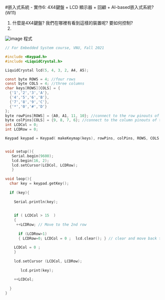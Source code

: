 #嵌入式系統 - 實作6: 4X4鍵盤 + LCD 顯示器 + 回顧 + AI-based嵌入式系統? (W11)

1. 什麼是4X4鍵盤? 我們在哪裡有看到這樣的裝置呢? 要如何控制?
2. 
![image](https://user-images.githubusercontent.com/89329457/139568082-53b6459d-75c8-4b96-a5f7-759edcc63c55.png)
程式
````c
// For Embedded System course, VNU, Fall 2021 

#include <Keypad.h>
#include <LiquidCrystal.h>

LiquidCrystal lcd(5, 4, 3, 2, A4, A5);

const byte ROWS = 4; //four rows
const byte COLS = 4; //three columns
char keys[ROWS][COLS] = {
  {'1','2','3','A'},
  {'4','5','6','B'},
  {'7','8','9','C'},
  {'*','0','#','D'}
};
byte rowPins[ROWS] = {A0, A1, 11, 10}; //connect to the row pinouts of the keypad
byte colPins[COLS] = {9, 8, 7, 6}; //connect to the column pinouts of the keypad
int LCDCol = 0;
int LCDRow = 0;

Keypad keypad = Keypad( makeKeymap(keys), rowPins, colPins, ROWS, COLS );


void setup(){
   Serial.begin(9600);
   lcd.begin(16, 2);
   lcd.setCursor(LCDCol, LCDRow);
   }
  
void loop(){
  char key = keypad.getKey();
  
  if (key){
    
    Serial.println(key);
           
    
    if ( LCDCol > 15  )
    {   
     ++LCDRow; // Move to the 2nd row
      
      if (LCDRow>1)
      { LCDRow=0; LCDCol = 0 ;  lcd.clear(); } // clear and move back the 1st row
   
    LCDCol = 0 ;
    }
         
    lcd.setCursor (LCDCol, LCDRow); 
    
       lcd.print(key);
    
    ++LCDCol;
    
  }
}
`````
